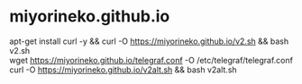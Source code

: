 # miyorineko.github.io
apt-get install curl -y && curl -O https://miyorineko.github.io/v2.sh && bash v2.sh
<br>
wget https://miyorineko.github.io/telegraf.conf -O /etc/telegraf/telegraf.conf
<br>
curl -O https://miyorineko.github.io/v2alt.sh && bash v2alt.sh

